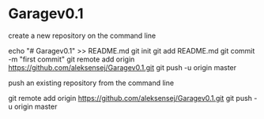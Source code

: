 # Garagev0.1

create a new repository on the command line

echo "# Garagev0.1" >> README.md
git init
git add README.md
git commit -m "first commit"
git remote add origin https://github.com/aleksensej/Garagev0.1.git
git push -u origin master

push an existing repository from the command line

git remote add origin https://github.com/aleksensej/Garagev0.1.git
git push -u origin master
